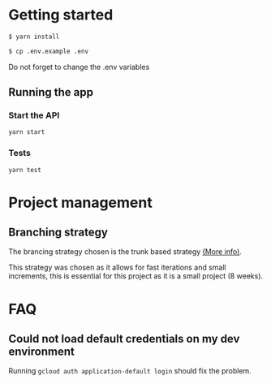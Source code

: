 # Getting started

```sh
$ yarn install

$ cp .env.example .env
```

Do not forget to change the .env variables

## Running the app

### Start the API

```sh
yarn start
```

### Tests

```sh
yarn test
```

# Project management

## Branching strategy

The brancing strategy chosen is the trunk based strategy [(More info)](https://www.atlassian.com/continuous-delivery/continuous-integration/trunk-based-development).

This strategy was chosen as it allows for fast iterations and small increments, this is essential for this project as it is a small project (8 weeks).

# FAQ

## Could not load default credentials on my dev environment

Running `gcloud auth application-default login` should fix the problem.
